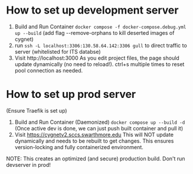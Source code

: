 # How to set up development server

1. Build and Run Container
`docker compose -f docker-compose.debug.yml up --build`
    (add flag --remove-orphans to kill deserted images of cygnet) 
2. run `ssh -L localhost:3306:130.58.64.142:3306 gull` to direct traffic to server
    (whitelisted for ITS databse)
3. Visit http://localhost:3000
As you edit project files, the page should update dynamically (no need to reload!).
ctrl+s multiple times to reset pool connection as needed.

# How to set up prod server

(Ensure Traefik is set up)

1. Build and Run Container (Daemonized)
`docker compose up --build -d`
(Once active dev is done, we can just push built container and pull it)
2. Visit https://cygnetv2.sccs.swarthmore.edu
This will NOT update dynamically and needs to be rebuilt to get changes. This ensures version-locking and fully containerized environment.

NOTE: This creates an optimized (and secure) production build. Don't run devserver in prod!
